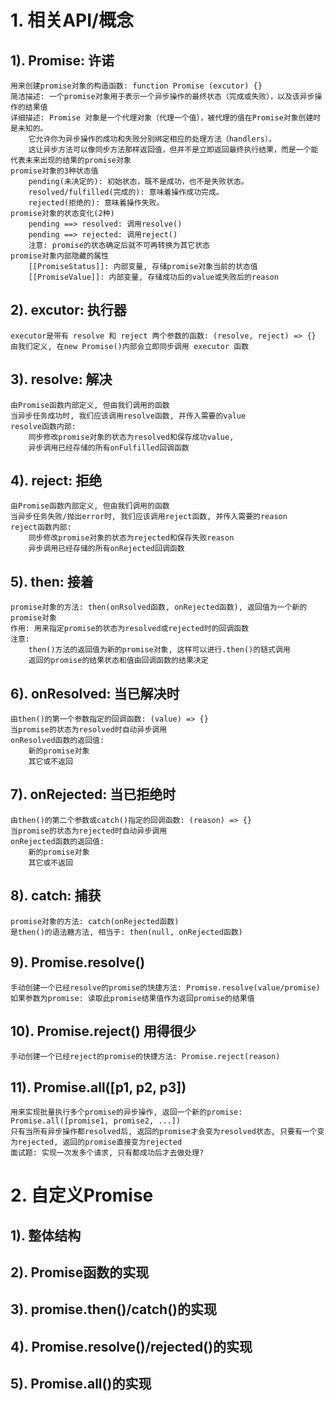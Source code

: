 # 1. 相关API/概念
## 1). Promise: 许诺  
    用来创建promise对象的构造函数: function Promise (excutor) {}
    简洁描述: 一个promise对象用于表示一个异步操作的最终状态（完成或失败），以及该异步操作的结果值
    详细描述: Promise 对象是一个代理对象（代理一个值），被代理的值在Promise对象创建时是未知的。
        它允许你为异步操作的成功和失败分别绑定相应的处理方法（handlers）。 
        这让异步方法可以像同步方法那样返回值，但并不是立即返回最终执行结果，而是一个能代表未来出现的结果的promise对象
    promise对象的3种状态值
        pending(未决定的): 初始状态，既不是成功，也不是失败状态。
        resolved/fulfilled(完成的): 意味着操作成功完成。  
        rejected(拒绝的): 意味着操作失败。
    promise对象的状态变化(2种)
        pending ==> resolved: 调用resolve()
        pending ==> rejected: 调用reject()
        注意: promise的状态确定后就不可再转换为其它状态
    promise对象内部隐藏的属性
        [[PromiseStatus]]: 内部变量, 存储promise对象当前的状态值
        [[PromiseValue]]: 内部变量, 存储成功后的value或失败后的reason

## 2). excutor: 执行器
    executor是带有 resolve 和 reject 两个参数的函数: (resolve, reject) => {}
    由我们定义, 在new Promise()内部会立即同步调用 executor 函数

## 3). resolve: 解决
    由Promise函数内部定义, 但由我们调用的函数
    当异步任务成功时, 我们应该调用resolve函数, 并传入需要的value
    resolve函数内部: 
        同步修改promise对象的状态为resolved和保存成功value, 
        异步调用已经存储的所有onFulfilled回调函数
    
## 4). reject: 拒绝
    由Promise函数内部定义, 但由我们调用的函数
    当异步任务失败/抛出error时, 我们应该调用reject函数, 并传入需要的reason
    reject函数内部: 
        同步修改promise对象的状态为rejected和保存失败reason
        异步调用已经存储的所有onRejected回调函数
    
## 5). then: 接着
    promise对象的方法: then(onRsolved函数, onRejected函数), 返回值为一个新的promise对象
    作用: 用来指定promise的状态为resolved或rejected时的回调函数
    注意: 
        then()方法的返回值为新的promise对象, 这样可以进行.then()的链式调用
        返回的promise的结果状态和值由回调函数的结果决定

## 6). onResolved: 当已解决时
    由then()的第一个参数指定的回调函数: (value) => {}
    当promise的状态为resolved时自动异步调用
    onResolved函数的返回值:
        新的promise对象
        其它或不返回
        
## 7). onRejected: 当已拒绝时
    由then()的第二个参数或catch()指定的回调函数: (reason) => {}
    当promise的状态为rejected时自动异步调用
    onRejected函数的返回值:
        新的promise对象
        其它或不返回
        
## 8). catch: 捕获
    promise对象的方法: catch(onRejected函数)
    是then()的语法糖方法, 相当于: then(null, onRejected函数)
    
## 9). Promise.resolve()
    手动创建一个已经resolve的promise的快捷方法: Promise.resolve(value/promise)
    如果参数为promise: 读取此promise结果值作为返回promise的结果值
    
## 10). Promise.reject()  用得很少
    手动创建一个已经reject的promise的快捷方法: Promise.reject(reason)

## 11). Promise.all([p1, p2, p3])
    用来实现批量执行多个promise的异步操作, 返回一个新的promise: Promise.all([promise1, promise2, ...])
    只有当所有异步操作都resolved后, 返回的promise才会变为resolved状态, 只要有一个变为rejected, 返回的promise直接变为rejected
    面试题: 实现一次发多个请求, 只有都成功后才去做处理?
    
# 2. 自定义Promise
## 1). 整体结构
## 2). Promise函数的实现
## 3). promise.then()/catch()的实现
## 4). Promise.resolve()/rejected()的实现
## 5). Promise.all()的实现


    
    
